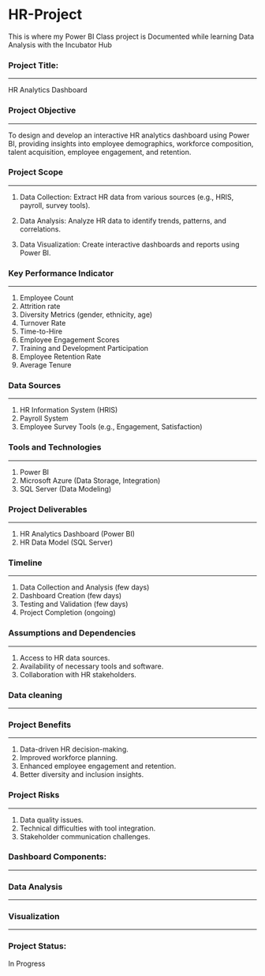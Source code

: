 # HR-Project
This is where my Power BI Class project  is Documented while learning Data Analysis with the Incubator Hub

### Project Title:
---
HR Analytics Dashboard

### Project Objective
---
To design and develop an interactive HR analytics dashboard using Power BI, providing insights into employee demographics, workforce composition, talent acquisition, employee engagement, and retention.

### Project Scope
---
1. Data Collection: Extract HR data from various sources (e.g., HRIS, payroll, survey tools).

2. Data Analysis: Analyze HR data to identify trends, patterns, and correlations.

3. Data Visualization: Create interactive dashboards and reports using Power BI.

### Key Performance Indicator
---
1. Employee Count
2. Attrition rate
3. Diversity Metrics (gender, ethnicity, age)
4. Turnover Rate
5. Time-to-Hire
6. Employee Engagement Scores
7. Training and Development Participation
8. Employee Retention Rate
9. Average Tenure

### Data Sources
---
1. HR Information System (HRIS)
2. Payroll System
3. Employee Survey Tools (e.g., Engagement, Satisfaction)

### Tools and Technologies
---
1. Power BI
2. Microsoft Azure (Data Storage, Integration)
3. SQL Server (Data Modeling)

### Project Deliverables
---
1. HR Analytics Dashboard (Power BI)
2. HR Data Model (SQL Server)

### Timeline
---
1. Data Collection and Analysis (few days)
2. Dashboard Creation (few days)
3. Testing and Validation (few days)
4. Project Completion (ongoing)

### Assumptions and Dependencies
---
1. Access to HR data sources.
2. Availability of necessary tools and software.
3. Collaboration with HR stakeholders.

### Data cleaning 
---

### Project Benefits
---
1. Data-driven HR decision-making.
2. Improved workforce planning.
3. Enhanced employee engagement and retention.
4. Better diversity and inclusion insights.

### Project Risks
---
1. Data quality issues.
2. Technical difficulties with tool integration.
3. Stakeholder communication challenges.

### Dashboard Components:
---

### Data Analysis 
---

### Visualization 
---

### Project Status:

In Progress


